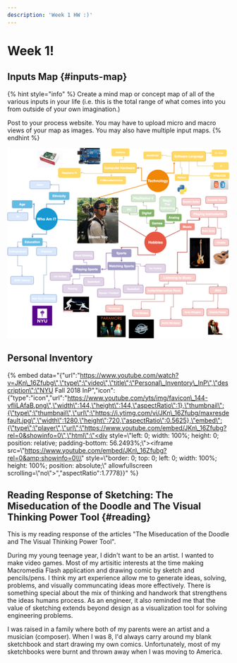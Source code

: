 ```yaml
---
description: 'Week 1 HW :)'
---
```


# Week 1!

## Inputs Map {#inputs-map}

{% hint style="info" %}
Create a mind map or concept map of all of the various inputs in your life \(i.e. this is the total range of what comes into you from outside of your own imagination.\)

Post to your process website. You may have to upload micro and macro views of your map as images. You may also have multiple input maps.
{% endhint %}

![Steven Yoo&apos;s Inputs Map](.gitbook/assets/final_mind_maps%20%281%29.png)

## Personal Inventory

{% embed data="{\"url\":\"https://www.youtube.com/watch?v=JKn\_16Zfubg\",\"type\":\"video\",\"title\":\"Personal\_Inventory\_InP\",\"description\":\"NYU Fall 2018 InP\",\"icon\":{\"type\":\"icon\",\"url\":\"https://www.youtube.com/yts/img/favicon\_144-vfliLAfaB.png\",\"width\":144,\"height\":144,\"aspectRatio\":1},\"thumbnail\":{\"type\":\"thumbnail\",\"url\":\"https://i.ytimg.com/vi/JKn\_16Zfubg/maxresdefault.jpg\",\"width\":1280,\"height\":720,\"aspectRatio\":0.5625},\"embed\":{\"type\":\"player\",\"url\":\"https://www.youtube.com/embed/JKn\_16Zfubg?rel=0&showinfo=0\",\"html\":\"<div style=\\\"left: 0; width: 100%; height: 0; position: relative; padding-bottom: 56.2493%;\\\"><iframe src=\\\"https://www.youtube.com/embed/JKn\_16Zfubg?rel=0&amp;showinfo=0\\\" style=\\\"border: 0; top: 0; left: 0; width: 100%; height: 100%; position: absolute;\\\" allowfullscreen scrolling=\\\"no\\\"></iframe></div>\",\"aspectRatio\":1.7778}}" %}

## Reading Response of Sketching: The Miseducation of the Doodle and The Visual Thinking Power Tool {#reading}

This is my reading response of the articles "The Miseducation of the Doodle and The Visual Thinking Power Tool".

During my young teenage year, I didn't want to be an artist. I wanted to make video games. Most of my artisitic interests at the time making Macromedia Flash application and drawing comic by sketch and pencils/pens. I think my art experience allow me to generate ideas, solving, problems, and visually communcating ideas more effectively. There is something special about the mix of thinking and handwork that strengthens the ideas humans process. As an engineer, it also reminded me that the value of sketching extends beyond design as a visualization tool for solving engineering problems.

I was raised in a family where both of my parents were an artist and a musician \(composer\). When I was 8, I'd always carry around my blank sketchbook and start drawing my own comics. Unfortunately, most of my sketchbooks were burnt and thrown away when I was moving to America.

